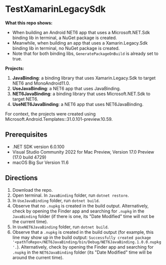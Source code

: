 # TestXamarinLegacySdk
**What this repo shows:** 
- When building an Android NET6 app that uses a Microsoft.NET.Sdk binding lib in terminal, a NuGet package is created. 
- Meanwhile, when building an app that uses a Xamarin.Legacy.Sdk binding lib in terminal, no NuGet package is created. 
- Note that for both binding libs, `GeneratePackageOnBuild` is already set to true.

**Projects:**
1. **JavaBinding**: a binding library that uses Xamarin.Legacy.Sdk to target NET6 and MonoAndroid11.0.
2. **UseJavaBinding**: a NET6 app that uses JavaBinding.
3. **NET6JavaBinding**: a binding library that uses Microsoft.NET.Sdk to target NET6.
4. **UseNET6JavaBinding**: a NET6 app that uses NET6JavaBinding.

For context, the projects were created using Microsoft.Android.Templates::31.0.101-preview.10.59.

## Prerequisites
- .NET SDK version 6.0.100
- Visual Studio Community 2022 for Mac Preview, Version 17.0 Preview (17.0 build 4729)
- macOS Big Sur Version 11.6

## Directions
1. Download the repo.
2. Open terminal. In `JavaBinding` folder, run `dotnet restore`.
3. In `UseJavaBinding` folder, run `dotnet build`.
4. Observe that no `.nupkg` is created in the build output. Alternatively, check by opening the Finder app and searching for `.nupkg` in the `JavaBinding` folder (if there is one, its "Date Modified" time will not be the current time).
5. In `UseNET6JavaBinding` folder, run `dotnet build`.
6. Observe that a `.nupkg` is created in the build output (for example, this line may show up in the build output: `Successfully created package '<pathToRepo>/NET6JavaBinding/bin/Debug/NET6JavaBinding.1.0.0.nupkg'.`). Alternatively, check by opening the Finder app and searching for `.nupkg` in the `NET6JavaBinding` folder (its "Date Modified" time will be around the current time). 
